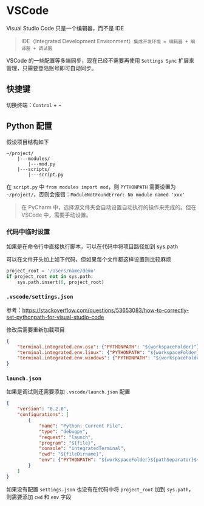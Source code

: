 # VSCode

Visual Studio Code 只是一个编辑器，而不是 IDE

> IDE（Integrated Development Environment）`集成开发环境 = 编辑器 + 编译器 + 调试器`

VSCode 的一些配置等多端同步，现在已经不需要再使用 `Settings Sync` 扩展来管理，只需要登陆账号即可自动同步。

## 快捷键

切换终端：`Control` + `~`

## Python 配置

假设项目结构如下

```text
~/project/
    |---modules/
        |---mod.py
    |---scripts/
        |---script.py
```

在 `script.py` 中 `from modules import mod`，则 `PYTHONPATH` 需要设置为 `~/project/`，否则会报错：`ModuleNotFoundError: No module named 'xxx'`

> 在 PyCharm 中，选择源文件夹会自动设置自动执行的操作来完成的。但在 VSCode 中，需要手动设置。

### 代码中临时设置

如果是在命令行中直接执行脚本，可以在代码中将项目路径加到 sys.path

可以在文件开头加上如下代码，但如果每个文件都这样设置则比较麻烦

```python
project_root = '/Users/name/demo'
if project_root not in sys.path:
    sys.path.insert(0, project_root)
```

### `.vscode/settings.json`

参考：<https://stackoverflow.com/questions/53653083/how-to-correctly-set-pythonpath-for-visual-studio-code>

修改后需要重新加载项目

```json
{
    "terminal.integrated.env.osx": {"PYTHONPATH": "${workspaceFolder}"},
    "terminal.integrated.env.linux": {"PYTHONPATH": "${workspaceFolder}"},
    "terminal.integrated.env.windows": {"PYTHONPATH": "${workspaceFolder}"}
}
```

### `launch.json`

如果是调试则还需要添加 `.vscode/launch.json` 配置

```json
{
    "version": "0.2.0",
    "configurations": [
        {
            "name": "Python: Current File",
            "type": "debugpy",
            "request": "launch",
            "program": "${file}",
            "console": "integratedTerminal",
            "cwd": "${fileDirname}",
            "env": {"PYTHONPATH": "${workspaceFolder}${pathSeparator}${env:PYTHONPATH}"}
        }
    ]
}
```

如果没有配置 `settings.json` 也没有在代码中将 `project_root` 加到 `sys.path`，则需要添加 `cwd` 和 `env` 字段
